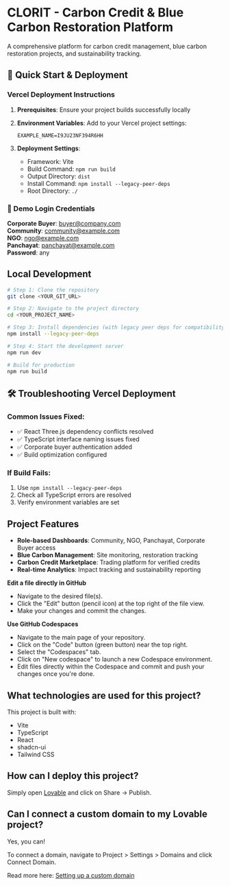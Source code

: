 # CLORIT - Carbon Credit & Blue Carbon Restoration Platform

A comprehensive platform for carbon credit management, blue carbon restoration projects, and sustainability tracking.

## 🚀 Quick Start & Deployment

### Vercel Deployment Instructions

1. **Prerequisites**: Ensure your project builds successfully locally
2. **Environment Variables**: Add to your Vercel project settings:
   ```
   EXAMPLE_NAME=I9JU23NF394R6HH
   ```

3. **Deployment Settings**:
   - Framework: Vite
   - Build Command: `npm run build`
   - Output Directory: `dist`
   - Install Command: `npm install --legacy-peer-deps`
   - Root Directory: `./`

### 🔐 Demo Login Credentials

**Corporate Buyer**: buyer@company.com  
**Community**: community@example.com  
**NGO**: ngo@example.com  
**Panchayat**: panchayat@example.com  
**Password**: any

## Local Development

```sh
# Step 1: Clone the repository
git clone <YOUR_GIT_URL>

# Step 2: Navigate to the project directory
cd <YOUR_PROJECT_NAME>

# Step 3: Install dependencies (with legacy peer deps for compatibility)
npm install --legacy-peer-deps

# Step 4: Start the development server
npm run dev

# Build for production
npm run build
```

## 🛠️ Troubleshooting Vercel Deployment

### Common Issues Fixed:
- ✅ React Three.js dependency conflicts resolved
- ✅ TypeScript interface naming issues fixed  
- ✅ Corporate buyer authentication added
- ✅ Build optimization configured

### If Build Fails:
1. Use `npm install --legacy-peer-deps` 
2. Check all TypeScript errors are resolved
3. Verify environment variables are set

## Project Features

- **Role-based Dashboards**: Community, NGO, Panchayat, Corporate Buyer access
- **Blue Carbon Management**: Site monitoring, restoration tracking  
- **Carbon Credit Marketplace**: Trading platform for verified credits
- **Real-time Analytics**: Impact tracking and sustainability reporting

**Edit a file directly in GitHub**

- Navigate to the desired file(s).
- Click the "Edit" button (pencil icon) at the top right of the file view.
- Make your changes and commit the changes.

**Use GitHub Codespaces**

- Navigate to the main page of your repository.
- Click on the "Code" button (green button) near the top right.
- Select the "Codespaces" tab.
- Click on "New codespace" to launch a new Codespace environment.
- Edit files directly within the Codespace and commit and push your changes once you're done.

## What technologies are used for this project?

This project is built with:

- Vite
- TypeScript
- React
- shadcn-ui
- Tailwind CSS

## How can I deploy this project?

Simply open [Lovable](https://lovable.dev/projects/63bf6012-aa3e-415c-b18e-675d1ba5f106) and click on Share -> Publish.

## Can I connect a custom domain to my Lovable project?

Yes, you can!

To connect a domain, navigate to Project > Settings > Domains and click Connect Domain.

Read more here: [Setting up a custom domain](https://docs.lovable.dev/features/custom-domain#custom-domain)
